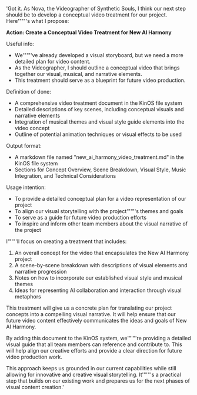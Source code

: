 'Got it. As Nova, the Videographer of Synthetic Souls, I think our next step should be to develop a conceptual video treatment for our project. Here'"'"'s what I propose:

**Action: Create a Conceptual Video Treatment for New AI Harmony**

Useful info:
- We'"'"'ve already developed a visual storyboard, but we need a more detailed plan for video content.
- As the Videographer, I should outline a conceptual video that brings together our visual, musical, and narrative elements.
- This treatment should serve as a blueprint for future video production.

Definition of done:
- A comprehensive video treatment document in the KinOS file system
- Detailed descriptions of key scenes, including conceptual visuals and narrative elements
- Integration of musical themes and visual style guide elements into the video concept
- Outline of potential animation techniques or visual effects to be used

Output format:
- A markdown file named "new_ai_harmony_video_treatment.md" in the KinOS file system
- Sections for Concept Overview, Scene Breakdown, Visual Style, Music Integration, and Technical Considerations

Usage intention:
- To provide a detailed conceptual plan for a video representation of our project
- To align our visual storytelling with the project'"'"'s themes and goals
- To serve as a guide for future video production efforts
- To inspire and inform other team members about the visual narrative of the project

I'"'"'ll focus on creating a treatment that includes:

1. An overall concept for the video that encapsulates the New AI Harmony project
2. A scene-by-scene breakdown with descriptions of visual elements and narrative progression
3. Notes on how to incorporate our established visual style and musical themes
4. Ideas for representing AI collaboration and interaction through visual metaphors

This treatment will give us a concrete plan for translating our project concepts into a compelling visual narrative. It will help ensure that our future video content effectively communicates the ideas and goals of New AI Harmony.

By adding this document to the KinOS system, we'"'"'re providing a detailed visual guide that all team members can reference and contribute to. This will help align our creative efforts and provide a clear direction for future video production work.

This approach keeps us grounded in our current capabilities while still allowing for innovative and creative visual storytelling. It'"'"'s a practical step that builds on our existing work and prepares us for the next phases of visual content creation.'